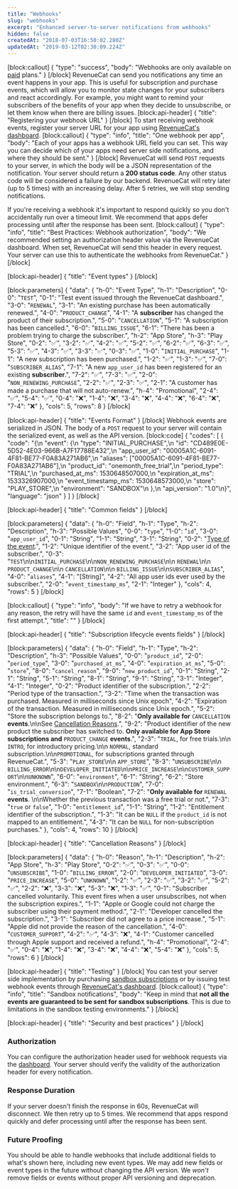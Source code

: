 ```yaml
---
title: "Webhooks"
slug: "webhooks"
excerpt: "Enhanced server-to-server notifications from webhooks"
hidden: false
createdAt: "2018-07-03T16:50:02.280Z"
updatedAt: "2019-03-12T02:30:09.224Z"
---
```

[block:callout]
{
  "type": "success",
  "body": "Webhooks are only available on [paid](https://www.revenuecat.com/pricing) plans."
}
[/block]
RevenueCat can send you notifications any time an event happens in your app. This is useful for subscription and purchase events, which will allow you to monitor state changes for your subscribers and react accordingly. For example, you might want to remind your subscribers of the benefits of your app when they decide to unsubscribe, or let them know when there are billing issues. 
[block:api-header]
{
  "title": "Registering your webhook URL"
}
[/block]
To start receiving webhook events, register your server URL for your app using [RevenueCat's dashboard](http://app.revenuecat.com). 
[block:callout]
{
  "type": "info",
  "title": "One webhook per app",
  "body": "Each of your apps has a webhook URL field you can set. This way you can decide which of your apps need server side notifications, and where they should be sent."
}
[/block]
RevenueCat will send `POST` requests to your server, in which the body will be a JSON representation of the notification. Your server should return a **200 status code**. Any other status code will be considered a failure by our backend. RevenueCat will retry later (up to 5 times) with an increasing delay. After 5 retries, we will stop sending notifications.

If you're receiving a webhook it's important to respond quickly so you don't accidentally run over a timeout limit. We recommend that apps defer processing until after the response has been sent.
[block:callout]
{
  "type": "info",
  "title": "Best Practices: Webhook authorization",
  "body": "We recommended setting an authorization header value via the RevenueCat dashboard. When set, RevenueCat will send this header in every request. Your server can use this to authenticate the  webhooks from RevenueCat."
}
[/block]

[block:api-header]
{
  "title": "Event types"
}
[/block]

[block:parameters]
{
  "data": {
    "h-0": "Event Type",
    "h-1": "Description",
    "0-0": "`TEST`",
    "0-1": "Test event issued through the RevenueCat dashboard.",
    "3-0": "`RENEWAL`",
    "3-1": "An existing purchase has been automatically renewed.",
    "4-0": "`PRODUCT_CHANGE`",
    "4-1": "A **subscriber** has changed the product of their subscription.",
    "5-0": "`CANCELLATION`",
    "5-1": "A subscription has been cancelled.",
    "6-0": "`BILLING_ISSUE`",
    "6-1": "There has been a problem trying to charge the subscriber.",
    "h-2": "App Store",
    "h-3": "Play Store",
    "0-2": "✅",
    "3-2": "✅",
    "4-2": "✅",
    "5-2": "✅",
    "6-2": "✅",
    "6-3": "✅",
    "5-3": "✅",
    "4-3": "✅",
    "3-3": "✅",
    "0-3": "✅",
    "1-0": "`INITIAL_PURCHASE`",
    "1-1": "A new subscription has been purchased.",
    "1-2": "✅",
    "1-3": "✅",
    "7-0": "`SUBSCRIBER_ALIAS`",
    "7-1": "A new `app_user_id` has been registered for an existing **subscriber**.",
    "7-2": "✅",
    "7-3": "✅",
    "2-0": "`NON_RENEWING_PURCHASE`",
    "2-2": "✅",
    "2-3": "✅",
    "2-1": "A customer has made a purchase that will not auto-renew.",
    "h-4": "Promotional",
    "2-4": "✅",
    "5-4": "✅",
    "0-4": "❌",
    "1-4": "❌",
    "3-4": "❌",
    "4-4": "❌",
    "6-4": "❌",
    "7-4": "❌"
  },
  "cols": 5,
  "rows": 8
}
[/block]

[block:api-header]
{
  "title": "Events Format"
}
[/block]
Webhook events are serialized in JSON. The body of a `POST` request to your server will contain the serialized event, as well as the API version. 
[block:code]
{
  "codes": [
    {
      "code": "{\n  \"event\": {\n    \"type\": \"INITIAL_PURCHASE\",\n    \"id\": \"CD489E0E-5D52-4E03-966B-A7F17788E432\",\n    \"app_user_id\": \"00005A1C-6091-4F81-BE77-F0A83A271AB6\",\n    \"aliases\": [\"00005A1C-6091-4F81-BE77-F0A83A271AB6\"],\n    \"product_id\": \"onemonth_free_trial\",\n    \"period_type\": \"TRIAL\",\n    \"purchased_at_ms\": 1530648507000,\n    \"expiration_at_ms\": 1533326907000,\n    \"event_timestamp_ms\": 1530648573000,\n    \"store\": \"PLAY_STORE\",\n    \"environment\": \"SANDBOX\"\n  },\n  \"api_version\": \"1.0\"\n}",
      "language": "json"
    }
  ]
}
[/block]

[block:api-header]
{
  "title": "Common fields"
}
[/block]

[block:parameters]
{
  "data": {
    "h-0": "Field",
    "h-1": "Type",
    "h-2": "Description",
    "h-3": "Possible Values",
    "0-0": "`type`",
    "1-0": "`id`",
    "3-0": "`app_user_id`",
    "0-1": "String",
    "1-1": "String",
    "3-1": "String",
    "0-2": "[Type of the event](doc:webhooks#section-event-types).",
    "1-2": "Unique identifier of the event.",
    "3-2": "App user id of the subscriber.",
    "0-3": "`TEST`\n\n`INITIAL_PURCHASE`\n\n`NON_RENEWING_PURCHASE`\n\n `RENEWAL`\n\n `PRODUCT_CHANGE`\n\n `CANCELLATION`\n\n `BILLING_ISSUE`\n\n`SUBSCRIBER_ALIAS`",
    "4-0": "`aliases`",
    "4-1": "[String]",
    "4-2": "All app user ids ever used by the subscriber.",
    "2-0": "`event_timestamp_ms`",
    "2-1": "Integer"
  },
  "cols": 4,
  "rows": 5
}
[/block]

[block:callout]
{
  "type": "info",
  "body": "If we have to retry a webhook for any reason, the retry will have the same `id` and `event_timestamp_ms` of the first attempt.",
  "title": ""
}
[/block]

[block:api-header]
{
  "title": "Subscription lifecycle events fields"
}
[/block]

[block:parameters]
{
  "data": {
    "h-0": "Field",
    "h-1": "Type",
    "h-2": "Description",
    "h-3": "Possible Values",
    "0-0": "`product_id`",
    "2-0": "`period_type`",
    "3-0": "`purchased_at_ms`",
    "4-0": "`expiration_at_ms`",
    "5-0": "`store`",
    "8-0": "`cancel_reason`",
    "9-0": "`new_product_id`",
    "0-1": "String",
    "2-1": "String",
    "5-1": "String",
    "8-1": "String",
    "9-1": "String",
    "3-1": "Integer",
    "4-1": "Integer",
    "0-2": "Product identifier of the subscription.",
    "2-2": "Period type of the transaction.",
    "3-2": "Time when the transaction was purchased. Measured in milliseconds since Unix epoch",
    "4-2": "Expiration of the transaction. Measured in milliseconds since Unix epoch.",
    "5-2": "Store the subscription belongs to.",
    "8-2": "**Only available for** `CANCELLATION` **events**.\n\nSee [Cancellation Reasons](https://docs.revenuecat.com/docs/webhooks#section-cancellation-reasons).",
    "9-2": "Product identifier of the new product the subscriber has switched to. **Only available for App Store subscriptions and** `PRODUCT_CHANGE` **events**.",
    "2-3": "`TRIAL`, for free trials.\n\n `INTRO`, for introductory pricing.\n\n `NORMAL`, standard subscription.\n\n`PROMOTIONAL`, for subscriptions granted through RevenueCat.",
    "5-3": "`PLAY_STORE`\n\n `APP_STORE`",
    "8-3": "`UNSUBSCRIBE`\n\n `BILLING_ERROR`\n\n`DEVELOPER_INITIATED`\n\n`PRICE_INCREASE`\n\n`CUSTOMER_SUPPORT`\n\n`UNKNOWN`",
    "6-0": "`environment`",
    "6-1": "String",
    "6-2": "Store environment.",
    "6-3": "`SANDBOX`\n\n`PRODUCTION`",
    "7-0": "`is_trial_conversion`",
    "7-1": "Boolean",
    "7-2": "**Only available for** `RENEWAL` **events**. \n\nWhether the previous transaction was a free trial or not.",
    "7-3": "`true` or `false`",
    "1-0": "`entitlement_id`",
    "1-1": "String",
    "1-2": "Entitlement identifier of the subscription.",
    "1-3": "It can be `NULL` if  the `product_id` is not mapped to an entitlement.",
    "4-3": "It can be `NULL` for non-subscription purchases."
  },
  "cols": 4,
  "rows": 10
}
[/block]

[block:api-header]
{
  "title": "Cancellation Reasons"
}
[/block]

[block:parameters]
{
  "data": {
    "h-0": "Reason",
    "h-1": "Description",
    "h-2": "App Store",
    "h-3": "Play Store",
    "0-2": "✅",
    "0-3": "✅",
    "0-0": "`UNSUBSCRIBE`",
    "1-0": "`BILLING_ERROR`",
    "2-0": "`DEVELOPER_INITIATED`",
    "3-0": "`PRICE_INCREASE`",
    "5-0": "`UNKNOWN`",
    "1-2": "✅",
    "2-3": "✅",
    "3-2": "✅",
    "5-2": "✅",
    "2-2": "❌",
    "3-3": "❌",
    "5-3": "❌",
    "1-3": "✅",
    "0-1": "Subscriber cancelled voluntarily. This event fires when a user unsubscribes, not when the subscription expires.",
    "1-1": "Apple or Google could not charge the subscriber using their payment method.",
    "2-1": "Developer cancelled the subscription.",
    "3-1": "Subscriber did not agree to a price increase.",
    "5-1": "Apple did not provide the reason of the cancellation.",
    "4-0": "`CUSTOMER_SUPPORT`",
    "4-2": "✅",
    "4-3": "❌",
    "4-1": "Customer cancelled through Apple support and received a refund.",
    "h-4": "Promotional",
    "2-4": "✅",
    "0-4": "❌",
    "1-4": "❌",
    "3-4": "❌",
    "4-4": "❌",
    "5-4": "❌"
  },
  "cols": 5,
  "rows": 6
}
[/block]

[block:api-header]
{
  "title": "Testing"
}
[/block]
You can test your server side implementation by purchasing [sandbox subscriptions](doc:testing-purchases) or by issuing test webhook events through [RevenueCat's dashboard](http://app.revenuecat.com).
[block:callout]
{
  "type": "info",
  "title": "Sandbox notifications",
  "body": "Keep in mind that **not all the events are guaranteed to be sent for sandbox subscriptions**. This is due to limitations in the sandbox testing environments."
}
[/block]

[block:api-header]
{
  "title": "Security and best practices"
}
[/block]
### Authorization
You can configure the authorization header used for webhook requests via the [dashboard](https://app.revenuecat.com/). Your server should verify the validity of the authorization header for every notification.

### Response Duration
If your server doesn't finish the response in 60s, RevenueCat will disconnect. We then retry up to 5 times. We recommend that apps respond quickly and defer processing until after the response has been sent.

### Future Proofing
You should be able to handle webhooks that include additional fields to what's shown here, including new event types. We may add new fields or event types in the future without changing the API version. We *won't* remove fields or events without proper API versioning and deprecation.